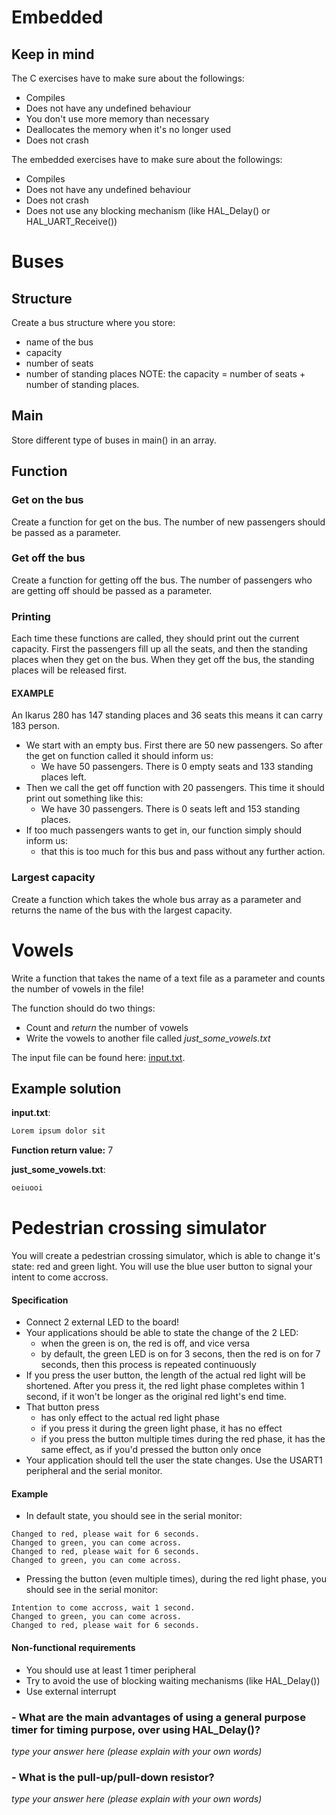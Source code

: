 # Embedded

## Keep in mind

The C exercises have to make sure about the followings:

- Compiles
- Does not have any undefined behaviour
- You don't use more memory than necessary
- Deallocates the memory when it's no longer used
- Does not crash

The embedded exercises have to make sure about the followings:

- Compiles
- Does not have any undefined behaviour
- Does not crash
- Does not use any blocking mechanism (like HAL_Delay() or HAL_UART_Receive())


# Buses

## Structure

Create a bus structure where you store:
  - name of the bus
  - capacity
  - number of seats
  - number of standing places
NOTE: the capacity = number of seats + number of standing places.

## Main

Store different type of buses in main() in an array.

## Function

### Get on the bus

Create a function for get on the bus. 
The number of new passengers should be passed as a parameter.

### Get off the bus

Create a function for getting off the bus. 
The number of passengers who are getting off should be passed as a parameter.


### Printing

Each time these functions are called, they should print out the current capacity.
First the passengers fill up all the seats, and then the standing places when they get on the bus.
When they get off the bus, the standing places will be released first.

#### EXAMPLE

An Ikarus 280 has 147 standing places and 36 seats this means it can carry 183 person.
- We start with an empty bus. First there are 50 new passengers. So after the get on function called it should inform us:
    - We have 50 passengers. There is 0 empty seats and 133 standing places left.
- Then we call the get off function with 20 passengers. This time it should print out something like this:
    - We have 30 passengers. There is 0 seats left and 153 standing places.
- If too much passengers wants to get in, our function simply should inform us: 
    - that this is too much for this bus and pass without any further action.

### Largest capacity

Create a function which takes the whole bus array as a parameter and returns the name of the bus with the largest capacity.

# Vowels

Write a function that takes the name of a text file as a parameter and counts the number of vowels in the file!

The function should do two things:
- Count and *return* the number of vowels
- Write the vowels to another file called *just_some_vowels.txt*

The input file can be found here: [input.txt](input.txt).

## Example solution

 **input.txt**:
```txt
Lorem ipsum dolor sit
```

**Function return value:** 7

**just_some_vowels.txt**:
```txt
oeiuooi
```
# Pedestrian crossing simulator

You will create a pedestrian crossing simulator, which is able to change it's state: red and green light.
You will use the blue user button to signal your intent to come accross.

#### Specification

 - Connect 2 external LED to the board!
 - Your applications should be able to state the change of the 2 LED:
    - when the green is on, the red is off, and vice versa
    - by default, the green LED is on for 3 secons, then the red is on for 7 seconds, then this process is repeated continuously
 - If you press the user button, the length of the actual red light will be shortened. After you press it, the red light phase completes within 1 second, if it won't be longer as the original red light's end time.
 - That button press
    - has only effect to the actual red light phase
	- if you press it during the green light phase, it has no effect
	- if you press the button multiple times during the red phase, it has the same effect, as if you'd pressed the button only once
 - Your application should tell the user the state changes. Use the USART1 peripheral and the serial monitor.
 
#### Example

 - In default state, you should see in the serial monitor:

```
Changed to red, please wait for 6 seconds.
Changed to green, you can come across.
Changed to red, please wait for 6 seconds.
Changed to green, you can come across.
```

- Pressing the button (even multiple times), during the red light phase, you should see in the serial monitor:

```
Intention to come accross, wait 1 second.
Changed to green, you can come across.
Changed to red, please wait for 6 seconds.
```

#### Non-functional requirements

 - You should use at least 1 timer peripheral
 - Try to avoid the use of blocking waiting mechanisms (like HAL_Delay())
 - Use external interrupt


### - What are the main advantages of using a general purpose timer for timing purpose, over using HAL_Delay()?
*type your answer here (please explain with your own words)*

### - What is the pull-up/pull-down resistor?
*type your answer here (please explain with your own words)*


